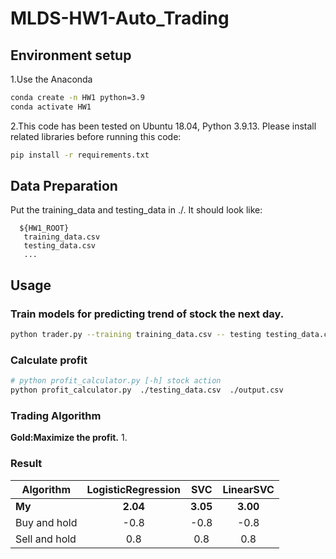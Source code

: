 # MLDS-HW1-Auto_Trading

## Environment setup
1.Use the Anaconda
```bash
conda create -n HW1 python=3.9
conda activate HW1
```
2.This code has been tested on Ubuntu 18.04, Python 3.9.13. 
Please install related libraries before running this code: 
```bash
pip install -r requirements.txt
```

## Data Preparation
Put the training_data and testing_data in ./. It should look like:
 ```
   ${HW1_ROOT}
    training_data.csv
    testing_data.csv
    ...
  ```   
  
## Usage
### Train models for predicting trend of stock the next day.
```sh
python trader.py --training training_data.csv -- testing testing_data.csv --output output.csv
```
### Calculate profit
```sh
# python profit_calculator.py [-h] stock action
python profit_calculator.py  ./testing_data.csv  ./output.csv
```

### Trading Algorithm
**Gold:Maximize the profit.**
1.

### Result
| Algorithm | LogisticRegression| SVC| LinearSVC|
|---|:---:|:---:|:---:|
|**My**|**2.04**|**3.05**|**3.00**|
|Buy and hold|-0.8|-0.8|-0.8|
|Sell and hold|0.8|0.8|0.8|


